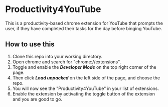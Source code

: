 # Productivity4YouTube
This is a productivity-based chrome extension for YouTube that prompts the user, if they have completed their tasks for the day before binging YouTube.

## How to use this

1. Clone this repo into your working directory.
2. Open chrome and search for "chrome://extensions".
3. Toggle and enable the ***Developer Mode*** on the top right corner of the page.
4. Then click ***Load unpacked*** on the left side of the page, and choose the repo.
5. You will now see the "Productivity4YouTube" in your list of extensions.
6. Enable the extension by activating the toggle button of the extension and you are good to go.
